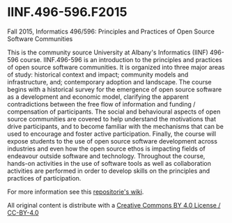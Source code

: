 # IINF.496-596.F2015
Fall 2015, Informatics 496/596: Principles and Practices of Open Source Software Communities

This is the community source University at Albany's Informatics (IINF) 496-596 course. IINF.496-596 is an introduction to the principles and practices of open source software communities. It is organized into three major areas of study: historical context and impact; community models and infrastructure, and; contemporary adoption and landscape. The course begins with a historical survey for the emergence of open source software as a development and economic model, clarifying the apparent contradictions between the free flow of information and funding / compensation of participants. The social and behavioural aspects of open source communities are covered to help understand the motivations that drive participants, and to become familiar with the mechanisms that can be used to encourage and foster active participation. Finally, the course will expose students to the use of open source software development across industries and even how the open source ethos is impacting fields of endeavour outside software and technology. Throughout the course, hands­-on activities in the use of software tools as well as collaboration activities are performed in order to develop skills on the principles and practices of participation.

For more information see this [repositorie's wiki](https://github.com/profmasson/IINF.496-596.F2015/wiki/Home:-Course-Syllabus).

All original content is distribute with a [Creative Commons BY 4.0 License / CC-BY-4.0](https://creativecommons.org/licenses/by/4.0/)
